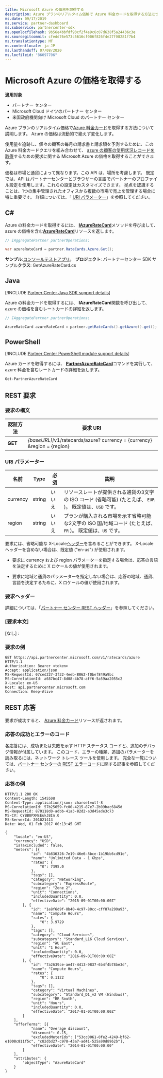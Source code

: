 ```yaml
---
title: Microsoft Azure の価格を取得する
description: Azure プランのリアルタイム価格で Azure 料金カードを取得する方法について説明します。 Azure の価格は流動的で絶えず変化します。
ms.date: 09/17/2019
ms.service: partner-dashboard
ms.subservice: partnercenter-sdk
ms.openlocfilehash: 9b56e4bbfdf93cf2f4e9c6c07d638f5a24436c3e
ms.sourcegitcommit: cfedd76e573c5616cf006f826f4e27f08281f7b4
ms.translationtype: MT
ms.contentlocale: ja-JP
ms.lasthandoff: 07/08/2020
ms.locfileid: "86097706"
---
```

# <a name="get-prices-for-microsoft-azure"></a>Microsoft Azure の価格を取得する

**適用対象**

- パートナー センター
- Microsoft Cloud ドイツのパートナー センター
- 米国政府機関向け Microsoft Cloud のパートナー センター

Azure プランのリアルタイム価格で[Azure 料金カード](azure-rate-card-resources.md)を取得する方法について説明します。 Azure の価格は流動的で絶えず変化します。

使用量を追跡し、個々の顧客の毎月の請求書と請求額を予測するために、この Azure 料金カードクエリを組み合わせて、 [azure の顧客の使用状況レコードを取得](get-a-customer-s-utilization-record-for-azure.md)するための要求に関する Microsoft Azure の価格を取得することができます。

価格は市場と通貨によって異なります。この API は、場所を考慮します。 既定では、API はパートナーセンターとブラウザーの言語でパートナーのプロファイル設定を使用します。これらの設定はカスタマイズできます。 拠点を認識することは、1つの集中管理されたオフィスから複数の市場で売上を管理する場合に特に重要です。 詳細については、「 [URI パラメーター](#uri-parameters)」を参照してください。

## <a name="c"></a>C\#

Azure の料金カードを取得するには、 [**IAzureRateCard**](https://docs.microsoft.com/dotnet/api/microsoft.store.partnercenter.ratecards.iazureratecard.get)メソッドを呼び出して、azure の価格を含む[**AzureRateCard**](https://docs.microsoft.com/dotnet/api/microsoft.store.partnercenter.models.ratecards.azureratecard)リソースを返します。

```csharp
// IAggregatePartner partnerOperations;

var azureRateCard = partner.RateCards.Azure.Get();
```

**サンプル**:[コンソールテストアプリ](console-test-app.md)。 **プロジェクト**: パートナーセンター SDK サンプル**クラス**: GetAzureRateCard.cs

## <a name="java"></a>Java

[!INCLUDE [Partner Center Java SDK support details](../includes/java-sdk-support.md)]

Azure の料金カードを取得するには、 **IAzureRateCard**関数を呼び出して、azure の価格を含むレートカードの詳細を返します。

```java
// IAggregatePartner partnerOperations;

AzureRateCard azureRateCard = partner.getRateCards().getAzure().get();
```

## <a name="powershell"></a>PowerShell

[!INCLUDE [Partner Center PowerShell module support details](../includes/powershell-module-support.md)]

Azure カードを取得するには、 [**PartnerAzureRateCard**](https://github.com/Microsoft/Partner-Center-PowerShell/blob/master/docs/help/Get-PartnerAzureRateCard.md)コマンドを実行して、azure 料金を含むレートカードの詳細を返します。

```powershell
Get-PartnerAzureRateCard
```

## <a name="rest-request"></a>REST 要求

### <a name="request-syntax"></a>要求の構文

| 認証方法  | 要求 URI                                                        |
|---------|--------------------------------------------------------------------|
| **GET** | *{baseURL}*/v1/ratecards/azure? currency = {currency} &region = {region} |

### <a name="uri-parameters"></a>URI パラメーター

| 名前     | Type   | 必須 | 説明                                                                                                                                                                               |
|----------|--------|----------|-------------------------------------------------------------------------------------------------------------------------------------------------------------------------------------------|
| currency | string | いいえ       | リソースレートが提供される通貨の3文字の ISO コード (省略可能) (たとえば、 `EUR` )。 既定値は、`USD` です。 |
| region   | string | いいえ       | プランが購入される市場を示す省略可能な2文字の ISO 国/地域コード (たとえば、 `FR` )。 既定値は、`US` です。        |

要求には、省略可能な X-Locale[ヘッダー](headers.md#rest-request-headers)を含めることができます。 X-Locale ヘッダーを含めない場合は、既定値 ("en-us") が使用されます。

- 要求に currency および region パラメーターを指定する場合は、応答の言語を決定するために X ロケールの値が使用されます。

- 要求に地域と通貨のパラメーターを指定しない場合は、応答の地域、通貨、言語を決定するために、X ロケールの値が使用されます。

### <a name="request-header"></a>要求ヘッダー

詳細については、「[パートナー センター REST ヘッダー](headers.md)」を参照してください。

### <a name="request-body"></a>[要求本文]

[なし] :

### <a name="request-example"></a>要求の例

```http
GET https://api.partnercenter.microsoft.com/v1/ratecards/azure HTTP/1.1
Authorization: Bearer <token>
Accept: application/json
MS-RequestId: 07ced227-3f32-4eeb-8062-f0bef849a9bc
MS-CorrelationId: a687bc47-8d08-4b78-aff6-5a59aa2055c2
X-Locale: en-US
Host: api.partnercenter.microsoft.com
Connection: Keep-Alive
```

## <a name="rest-response"></a>REST 応答

要求が成功すると、 [Azure 料金カード](azure-rate-card-resources.md)リソースが返されます。

### <a name="response-success-and-error-codes"></a>応答の成功とエラーのコード

各応答には、成功または失敗を示す HTTP ステータス コードと、追加のデバッグ情報が付属しています。 このコード、エラーの種類、追加のパラメーターを読み取るには、ネットワーク トレース ツールを使用します。 完全な一覧については、[パートナー センターの REST エラーコード](error-codes.md)に関する記事を参照してください。

### <a name="response-example"></a>応答の例

```http
HTTP/1.1 200 OK
Content-Length: 1545508
Content-Type: application/json; charset=utf-8
MS-CorrelationId: 57b25659-fc00-4215-87e7-2b09bac6845d
MS-RequestId: 870118d0-adbb-41a3-82d2-a3d45ade3c73
MS-CV: CYBB8PXMsEukJBIn.0
MS-ServerId: 201021413
Date: Wed, 01 Feb 2017 00:13:45 GMT

{
    "locale": "en-US",
    "currency": "USD",
    "isTaxIncluded": false,
    "meters": [{
            "id": "4b836326-7e19-46e6-8bce-1b19bb6cd91e",
            "name": "Unlimited Data - 1 Gbps",
            "rates": {
                "0": 7395.0
            },
            "tags": [],
            "category": "Networking",
            "subcategory": "ExpressRoute",
            "region": "Zone 2",
            "unit": "Connections",
            "includedQuantity": 0.0,
            "effectiveDate": "2015-09-01T00:00:00Z"
        }, {
            "id": "1e8f6d9f-8b40-4c97-80cc-cff87a290a93",
            "name": "Compute Hours",
            "rates": {
                "0": 3.9729
            },
            "tags": [],
            "category": "Cloud Services",
            "subcategory": "Standard_L16 Cloud Services",
            "region": "AU East",
            "unit": "1 Hour",
            "includedQuantity": 0.0,
            "effectiveDate": "2016-09-01T00:00:00Z"
        }, {
            "id": "7a2639ce-ae47-4413-9837-6b4f4b78be3d",
            "name": "Compute Hours",
            "rates": {
                "0": 0.1122
            },
            "tags": [],
            "category": "Virtual Machines",
            "subcategory": "Standard_D1_v2 VM (Windows)",
            "region": "BR South",
            "unit": "Hours",
            "includedQuantity": 0.0,
            "effectiveDate": "2017-01-01T00:00:00Z"
        }
    ],
    "offerTerms": [{
            "name": "Overage discount",
            "discount": 0.15,
            "excludedMeterIds": ["53cc0061-0fe2-4249-bf62-e1008c811f5c", "c82dbd27-c978-43a7-ad41-525a90d8962b"],
            "effectiveDate": "2014-01-01T00:00:00"
        }
    ],
    "attributes": {
        "objectType": "AzureRateCard"
    }
}
```
